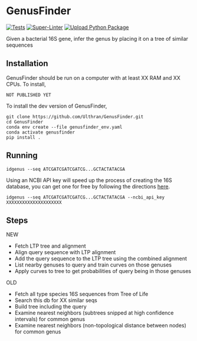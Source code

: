 # GenusFinder

<!-- Badges start -->
[![Tests](https://github.com/Ulthran/GenusFinder/actions/workflows/tests.yml/badge.svg)](https://github.com/Ulthran/GenusFinder/actions/workflows/tests.yml)
[![Super-Linter](https://github.com/Ulthran/GenusFinder/actions/workflows/linter.yml/badge.svg)](https://github.com/Ulthran/GenusFinder/actions/workflows/linter.yml)
[![Upload Python Package](https://github.com/Ulthran/GenusFinder/actions/workflows/python-publish.yml/badge.svg)](https://github.com/Ulthran/GenusFinder/actions/workflows/python-publish.yml)
<!-- Badges end -->

Given a bacterial 16S gene, infer the genus by placing it on a tree of similar sequences

## Installation

GenusFinder should be run on a computer with at least XX RAM and XX CPUs. To install,

```
NOT PUBLISHED YET
```

To install the dev version of GenusFinder,

```
git clone https://github.com/Ulthran/GenusFinder.git
cd GenusFinder
conda env create --file genusfinder_env.yaml
conda activate genusfinder
pip install .
```

## Running

```
idgenus --seq ATCGATCGATCGATCG...GCTACTATACGA
```

Using an NCBI API key will speed up the process of creating the 16S database, you can get one for free by following the directions [here](https://ncbiinsights.ncbi.nlm.nih.gov/2017/11/02/new-api-keys-for-the-e-utilities/).

```
idgenus --seq ATCGATCGATCGATCG...GCTACTATACGA --ncbi_api_key XXXXXXXXXXXXXXXXXXXXX
```

## Steps

NEW

 - Fetch LTP tree and alignment
 - Align query sequence with LTP alignment
 - Add the query sequence to the LTP tree using the combined alignment
 - List nearby genuses to query and train curves on those genuses
 - Apply curves to tree to get probabilities of query being in those genuses

OLD

 - Fetch all type species 16S sequences from Tree of Life
 - Search this db for XX similar seqs
 - Build tree including the query
 - Examine nearest neighbors (subtrees snipped at high confidence intervals) for common genus
 - Examine nearest neighbors (non-topological distance between nodes) for common genus
